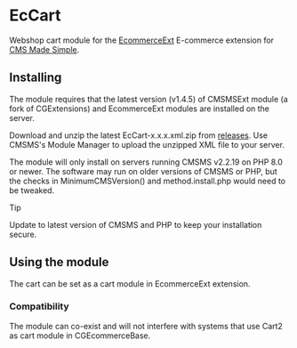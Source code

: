 # EcCart

Webshop cart module for the [EcommerceExt](../../../EcommerceExt) E-commerce extension for
[CMS Made Simple](https://www.cmsmadesimple.org/).


## Installing

The module requires that the latest version (v1.4.5) of CMSMSExt module (a fork of CGExtensions) and EcommerceExt
modules are installed on the server.

Download and unzip the latest EcCart-x.x.x.xml.zip from [releases](../../releases). Use CMSMS's Module Manager
to upload the unzipped XML file to your server.

The module will only install on servers running CMSMS v2.2.19 on PHP 8.0 or newer. The software may run on older
versions of CMSMS or PHP, but the checks in MinimumCMSVersion() and method.install.php would need to be tweaked.

> [!TIP]
> Update to latest version of CMSMS and PHP to keep your installation secure.


## Using the module

The cart can be set as a cart module in EcommerceExt extension.

### Compatibility 

The module can co-exist and will not interfere with systems that use Cart2 as cart module in CGEcommerceBase.
